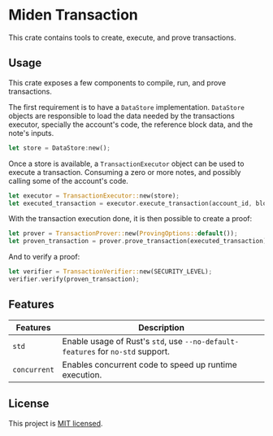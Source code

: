 # Miden Transaction

This crate contains tools to create, execute, and prove transactions.

## Usage

This crate exposes a few components to compile, run, and prove transactions.

The first requirement is to have a `DataStore` implementation. `DataStore`
objects are responsible to load the data needed by the transactions executor,
specially the account's code, the reference block data, and the note's inputs.

```rust
let store = DataStore:new();
```

Once a store is available, a `TransactionExecutor` object can be used to
execute a transaction. Consuming a zero or more notes, and possibly calling
some of the account's code.

```rust
let executor = TransactionExecutor::new(store);
let executed_transaction = executor.execute_transaction(account_id, block_ref, note_ids, tx_args);
```

With the transaction execution done, it is then possible to create a proof:

```rust
let prover = TransactionProver::new(ProvingOptions::default());
let proven_transaction = prover.prove_transaction(executed_transaction);
```

And to verify a proof:

```rust
let verifier = TransactionVerifier::new(SECURITY_LEVEL);
verifier.verify(proven_transaction);
```

## Features

| Features     | Description                                                                                   |
| ------------ | --------------------------------------------------------------------------------------------- |
| `std`        | Enable usage of Rust's `std`, use `--no-default-features` for `no-std` support.               |
| `concurrent` | Enables concurrent code to speed up runtime execution.                                        |

## License

This project is [MIT licensed](../LICENSE).
